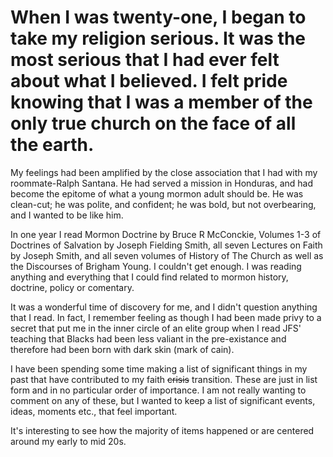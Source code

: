 # When I was twenty-one, I began to take my religion serious. It was the most serious that I had ever felt about what I believed. I felt pride knowing that I was a member of the only true church on the face of all the earth.

My feelings had been amplified by the close association that I had with my roommate-Ralph Santana. He had served a mission in Honduras, and had become the epitome of what a young mormon adult should be. He was clean-cut; he was polite, and confident; he was bold, but not overbearing, and I wanted to be like him. 

In one year I read Mormon Doctrine by Bruce R McConckie, Volumes 1-3 of Doctrines of Salvation by Joseph Fielding Smith, all seven Lectures on Faith by Joseph Smith, and all seven volumes of History of The Church as well as the Discourses of Brigham Young. I couldn't get enough. I was reading anything and everything that I could find related to mormon history, doctrine, policy or comentary. 

It was a wonderful time of discovery for me, and I didn't question anything that I read. In fact, I remember feeling as though I had been made privy to a secret that put me in the inner circle of an elite group when I read JFS' teaching that Blacks had been less valiant in the pre-existance and therefore had been born with dark skin (mark of cain).

I have been spending some time making a list of significant things in my past that have contributed to my faith ~~crisis~~ transition. These are just in list form and in no particular order of importance. I am not really wanting to comment on any of these, but I wanted to keep a list of significant events, ideas, moments etc., that feel important. 

It's interesting to see how the majority of items happened or are centered around my early to mid 20s. 

